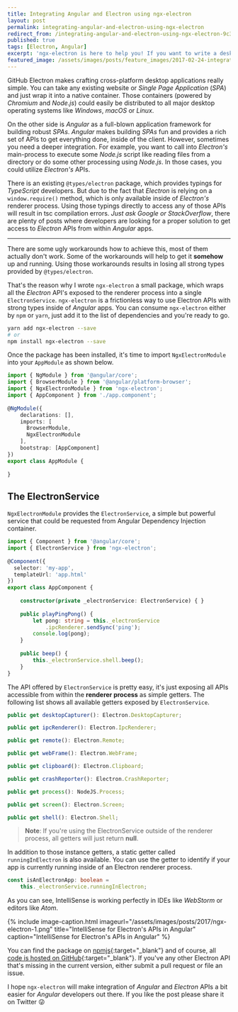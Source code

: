 ```yaml
---
title: Integrating Angular and Electron using ngx-electron
layout: post
permalink: integrating-angular-and-electron-using-ngx-electron
redirect_from: /integrating-angular-and-electron-using-ngx-electron-9c36affca25e
published: true
tags: [Electron, Angular]
excerpt: 'ngx-electron is here to help you! If you want to write a desktop application using Angular, GitHub''s Electron is the tool of choice to bring Single Page Applications to the desktop. ngx-electron you''ll be quicker and accessing Electron''s APIs is even easier from within Angular.'
featured_image: /assets/images/posts/feature_images/2017-02-24-integrating-angular-and-electron-using-ngx-electron.jpg
---
```

GitHub Electron makes crafting cross-platform desktop applications really simple. You can take any existing website or *Single Page Application* (*SPA*) and just wrap it into a native container. Those containers (powered by *Chromium* and *Node.js*) could easily be distributed to all major desktop operating systems like *Windows*, *macOS* or *Linux*.

On the other side is *Angular* as a full-blown application framework for building robust *SPAs*. *Angular* makes building *SPAs* fun and provides a rich set of APIs to get everything done, inside of the client. However, sometimes you need a deeper integration. For example, you want to call into *Electron's* main-process to execute some *Node.js* script like reading files from a directory or do some other processing using *Node.js*. In those cases, you could utilize *Electron's* APIs.

There is an existing `@types/electron` package, which provides typings for *TypeScript* developers. But due to the fact that *Electron* is relying on a `window.require()` method, which is only available inside of *Electron's* renderer process. Using those typings directly to access any of those APIs will result in tsc compilation errors. *Just ask Google or StackOverflow*, there are plenty of posts where developers are looking for a proper solution to get access to *Electron* APIs from within *Angular* apps.

----

There are some ugly workarounds how to achieve this, most of them actually don't work. Some of the workarounds will help to get it **somehow** up and running. Using those workarounds results in losing all strong types provided by `@types/electron`.

That's the reason why I wrote `ngx-electron` a small package, which wraps all the *Electron* API's exposed to the renderer process into a single `ElectronService`.
`ngx-electron` is a frictionless way to use Electron APIs with strong types inside of *Angular* apps.
You can consume `ngx-electron` either by `npm` or `yarn`, just add it to the list of dependencies and you're ready to go.

```bash
yarn add ngx-electron --save
# or
npm install ngx-electron --save

```

Once the package has been installed, it's time to import `NgxElectronModule` into your `AppModule` as shown below.

```typescript
import { NgModule } from '@angular/core';
import { BrowserModule } from '@angular/platform-browser';
import { NgxElectronModule } from 'ngx-electron';
import { AppComponent } from './app.component';
 
@NgModule({
    declarations: [],
    imports: [
      BrowserModule,
      NgxElectronModule
    ],
    bootstrap: [AppComponent]
})
export class AppModule {
 
}

```


## The ElectronService
`NgxElectronModule` provides the `ElectronService`, a simple but powerful service that could be requested from Angular Dependency Injection container.

```typescript
import { Component } from '@angular/core';
import { ElectronService } from 'ngx-electron';
 
@Component({
  selector: 'my-app',
  templateUrl: 'app.html'
})
export class AppComponent {
 
    constructor(private _electronService: ElectronService) { }
    
    public playPingPong() {
        let pong: string = this._electronService
            .ipcRenderer.sendSync('ping');
        console.log(pong);
    }
    
    public beep() {
        this._electronService.shell.beep();
    }
}

```

The API offered by `ElectronService` is pretty easy, it's just exposing all APIs accessible from within the **renderer process** as simple getters. The following list shows all available getters exposed by `ElectronService`.

```typescript
public get desktopCapturer(): Electron.DesktopCapturer;

public get ipcRenderer(): Electron.IpcRenderer;

public get remote(): Electron.Remote;

public get webFrame(): Electron.WebFrame;

public get clipboard(): Electron.Clipboard;

public get crashReporter(): Electron.CrashReporter;

public get process(): NodeJS.Process;

public get screen(): Electron.Screen;

public get shell(): Electron.Shell;

```

> **Note**: If you're using the ElectronService outside of the renderer process, all getters will just return **null**.

In addition to those instance getters, a static getter called `runningInElectron` is also available. You can use the getter to identify if your app is currently running inside of an Electron renderer process.

```typescript
const isAnElectronApp: boolean = 
    this._electronService.runningInElectron;
```


As you can see, IntelliSense is working perfectly in IDEs like *WebStorm* or editors like *Atom*.

{% include image-caption.html imageurl="/assets/images/posts/2017/ngx-electron-1.png" 
title="IntelliSense for Electron's APIs in Angular" caption="IntelliSense for Electron's APIs in Angular" %}

You can find the package on [npmjs](https://www.npmjs.com/){:target="_blank"} and of course, all [code is hosted on GitHub](https://github.com/ThorstenHans/ngx-electron/){:target="_blank"}. If you've any other Electron API that's missing in the current version, either submit a pull request or file an issue. 

I hope `ngx-electron` will make integration of *Angular* and *Electron* APIs a bit easier for *Angular* developers out there. If you like the post please share it on Twitter 😜
